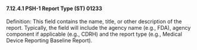 #### 7.12.4.1 PSH-1 Report Type (ST) 01233

Definition: This field contains the name, title, or other description of the report. Typically, the field will include the agency name (e.g., FDA), agency component if applicable (e.g., CDRH) and the report type (e.g., Medical Device Reporting Baseline Report).
